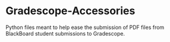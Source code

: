 # Gradescope-Accessories
Python files meant to help ease the submission of PDF files from BlackBoard student submissions to Gradescope.
